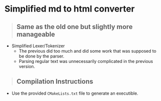# Simplified md to html converter

> ## Same as the old one but slightly more manageable
- Simplified Lexer/Tokenizer
  - The previous did too much and did some work that was supposed to be done by the parser.
  - Parsing regular text was unnecessarily complicated in the previous version.

> ## Compilation Instructions
- Use the provided `CMakeLists.txt` file to generate an executible.